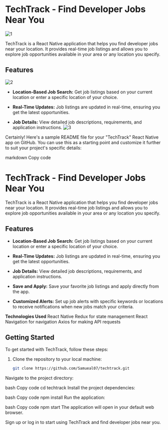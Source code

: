 # TechTrack - Find Developer Jobs Near You

![1](https://github.com/Samueal07/TeckTrack/assets/99087302/53a1b09a-5a4a-4f37-a6e0-92d568161e46)




TechTrack is a React Native application that helps you find developer jobs near your location. It provides real-time job listings and allows you to explore job opportunities available in your area or any location you specify.

## Features
![2](https://github.com/Samueal07/TeckTrack/assets/99087302/0614ff33-b2f7-4738-aafa-5f8f073235b1)

- **Location-Based Job Search:** Get job listings based on your current location or enter a specific location of your choice.

- **Real-Time Updates:** Job listings are updated in real-time, ensuring you get the latest opportunities.

- **Job Details:** View detailed job descriptions, requirements, and application instructions.
![3](https://github.com/Samueal07/TeckTrack/assets/99087302/46b29119-e89c-4ed8-8323-eed9310c1272)



Certainly! Here's a sample README file for your "TechTrack" React Native app on GitHub. You can use this as a starting point and customize it further to suit your project's specific details:

markdown
Copy code
# TechTrack - Find Developer Jobs Near You


TechTrack is a React Native application that helps you find developer jobs near your location. It provides real-time job listings and allows you to explore job opportunities available in your area or any location you specify.

## Features

- **Location-Based Job Search:** Get job listings based on your current location or enter a specific location of your choice.

- **Real-Time Updates:** Job listings are updated in real-time, ensuring you get the latest opportunities.

- **Job Details:** View detailed job descriptions, requirements, and application instructions.

- **Save and Apply:** Save your favorite job listings and apply directly from the app.

- **Customized Alerts:** Set up job alerts with specific keywords or locations to receive notifications when new jobs match your criteria.


**Technologies Used**
React Native
Redux for state management
React Navigation for navigation
Axios for making API requests


## Getting Started

To get started with TechTrack, follow these steps:

1. Clone the repository to your local machine:

   ```bash
   git clone https://github.com/Samueal07/techtrack.git
Navigate to the project directory:

bash
Copy code
cd techtrack
Install the project dependencies:

bash
Copy code
npm install
Run the application:

bash
Copy code
npm start
The application will open in your default web browser.

Sign up or log in to start using TechTrack and find developer jobs near you.




